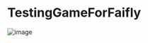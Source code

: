 # TestingGameForFaifly
![image](https://github.com/AndriiHensiruk/TestingGameForFaifly/blob/master/TestingGameForFaifly.gif)
